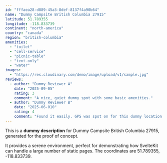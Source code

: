 ```yaml
---
id: "fffaea28-d889-45a3-8def-8137f4a90b64"
name: "Dummy Campsite British Columbia 27915"
latitude: 51.789355
longitude: -118.833739
continent: "north-america"
country: "canada"
region: "british-columbia"
amenities:
  - "toilet"
  - "cell-service"
  - "picnic-table"
  - "tent-only"
  - "water"
images:
  - "https://res.cloudinary.com/demo/image/upload/v1/sample.jpg"
reviews:
  - author: "Dummy Reviewer A"
    date: "2025-09-05"
    rating: 3
    comment: "A nice, quiet dummy spot with some basic amenities."
  - author: "Dummy Reviewer B"
    date: "2025-06-010"
    rating: 4
    comment: "Found it easily. GPS was spot on for this dummy location."
---
```


This is a **dummy description** for Dummy Campsite British Columbia 27915, generated for the proof of concept.

It provides a serene environment, perfect for demonstrating how SvelteKit can handle a large number of static pages. The coordinates are 51.789355, -118.833739.
